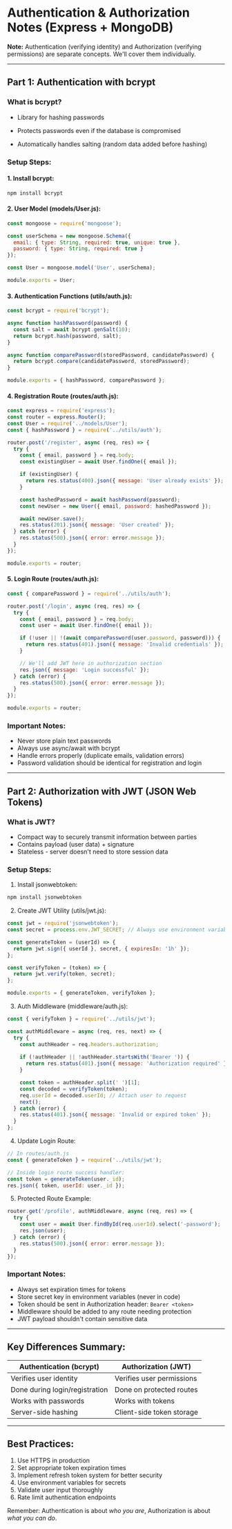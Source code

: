 # Authentication & Authorization Notes (Express + MongoDB)

**Note:** Authentication (verifying identity) and Authorization (verifying permissions) are separate concepts. We'll cover them individually.

---

## Part 1: Authentication with bcrypt

### What is bcrypt?

- Library for hashing passwords
    
- Protects passwords even if the database is compromised
    
- Automatically handles salting (random data added before hashing)
    

### Setup Steps:

#### 1. Install bcrypt:

```bash
npm install bcrypt
```

#### 2. User Model (models/User.js):

```javascript
const mongoose = require('mongoose');

const userSchema = new mongoose.Schema({
  email: { type: String, required: true, unique: true },
  password: { type: String, required: true }
});

const User = mongoose.model('User', userSchema);

module.exports = User;
```

#### 3. Authentication Functions (utils/auth.js):

```javascript
const bcrypt = require('bcrypt');

async function hashPassword(password) {
  const salt = await bcrypt.genSalt(10);
  return bcrypt.hash(password, salt);
}

async function comparePassword(storedPassword, candidatePassword) {
  return bcrypt.compare(candidatePassword, storedPassword);
}

module.exports = { hashPassword, comparePassword };
```

#### 4. Registration Route (routes/auth.js):

```javascript
const express = require('express');
const router = express.Router();
const User = require('../models/User');
const { hashPassword } = require('../utils/auth');

router.post('/register', async (req, res) => {
  try {
    const { email, password } = req.body;
    const existingUser = await User.findOne({ email });

    if (existingUser) {
      return res.status(400).json({ message: 'User already exists' });
    }

    const hashedPassword = await hashPassword(password);
    const newUser = new User({ email, password: hashedPassword });

    await newUser.save();
    res.status(201).json({ message: 'User created' });
  } catch (error) {
    res.status(500).json({ error: error.message });
  }
});

module.exports = router;
```

#### 5. Login Route (routes/auth.js):

```javascript
const { comparePassword } = require('../utils/auth');

router.post('/login', async (req, res) => {
  try {
    const { email, password } = req.body;
    const user = await User.findOne({ email });

    if (!user || !(await comparePassword(user.password, password))) {
      return res.status(401).json({ message: 'Invalid credentials' });
    }

    // We'll add JWT here in authorization section
    res.json({ message: 'Login successful' });
  } catch (error) {
    res.status(500).json({ error: error.message });
  }
});

module.exports = router;
```

### Important Notes:
- Never store plain text passwords
- Always use async/await with bcrypt
- Handle errors properly (duplicate emails, validation errors)
- Password validation should be identical for registration and login

---

## Part 2: Authorization with JWT (JSON Web Tokens)

### What is JWT?
- Compact way to securely transmit information between parties
- Contains payload (user data) + signature
- Stateless - server doesn't need to store session data

### Setup Steps:
1. Install jsonwebtoken:
```bash
npm install jsonwebtoken
```

2. Create JWT Utility (utils/jwt.js):
```javascript
const jwt = require('jsonwebtoken');
const secret = process.env.JWT_SECRET; // Always use environment variables

const generateToken = (userId) => {
  return jwt.sign({ userId }, secret, { expiresIn: '1h' });
};

const verifyToken = (token) => {
  return jwt.verify(token, secret);
};

module.exports = { generateToken, verifyToken };
```

3. Auth Middleware (middleware/auth.js):
```javascript
const { verifyToken } = require('../utils/jwt');

const authMiddleware = async (req, res, next) => {
  try {
    const authHeader = req.headers.authorization;
    
    if (!authHeader || !authHeader.startsWith('Bearer ')) {
      return res.status(401).json({ message: 'Authorization required' });
    }

    const token = authHeader.split(' ')[1];
    const decoded = verifyToken(token);
    req.userId = decoded.userId; // Attach user to request
    next();
  } catch (error) {
    res.status(401).json({ message: 'Invalid or expired token' });
  }
};
```

4. Update Login Route:
```javascript
// In routes/auth.js
const { generateToken } = require('../utils/jwt');

// Inside login route success handler:
const token = generateToken(user._id);
res.json({ token, userId: user._id });
```

5. Protected Route Example:
```javascript
router.get('/profile', authMiddleware, async (req, res) => {
  try {
    const user = await User.findById(req.userId).select('-password');
    res.json(user);
  } catch (error) {
    res.status(500).json({ error: error.message });
  }
});
```

### Important Notes:
- Always set expiration times for tokens
- Store secret key in environment variables (never in code)
- Token should be sent in Authorization header: `Bearer <token>`
- Middleware should be added to any route needing protection
- JWT payload shouldn't contain sensitive data

---

## Key Differences Summary:
| Authentication (bcrypt)          | Authorization (JWT)               |
|-----------------------------------|------------------------------------|
| Verifies user identity            | Verifies user permissions          |
| Done during login/registration    | Done on protected routes           |
| Works with passwords              | Works with tokens                  |
| Server-side hashing               | Client-side token storage          |

---

## Best Practices:
1. Use HTTPS in production
2. Set appropriate token expiration times
3. Implement refresh token system for better security
4. Use environment variables for secrets
5. Validate user input thoroughly
6. Rate limit authentication endpoints

Remember: Authentication is about *who you are*, Authorization is about *what you can do*.